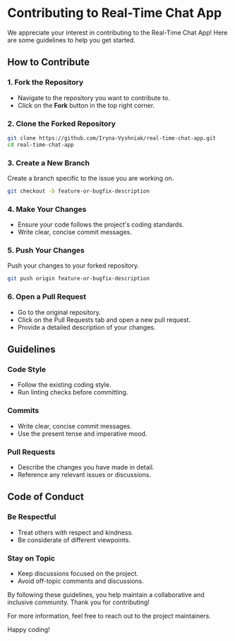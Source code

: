 # Contributing to Real-Time Chat App

We appreciate your interest in contributing to the Real-Time Chat App! Here are some guidelines to help you get started.

## How to Contribute

### **1. Fork the Repository**

- Navigate to the repository you want to contribute to.
- Click on the **Fork** button in the top right corner.

### **2. Clone the Forked Repository**

```bash
git clone https://github.com/Iryna-Vyshniak/real-time-chat-app.git
cd real-time-chat-app
```

### **3. Create a New Branch**

Create a branch specific to the issue you are working on.

```bash
git checkout -b feature-or-bugfix-description
```

### **4. Make Your Changes**

- Ensure your code follows the project's coding standards.
- Write clear, concise commit messages.

### **5. Push Your Changes**

Push your changes to your forked repository.

```bash
git push origin feature-or-bugfix-description
```

### **6. Open a Pull Request**

- Go to the original repository.
- Click on the Pull Requests tab and open a new pull request.
- Provide a detailed description of your changes.

## Guidelines

### **Code Style**

- Follow the existing coding style.
- Run linting checks before committing.

### **Commits**

- Write clear, concise commit messages.
- Use the present tense and imperative mood.

### **Pull Requests**

- Describe the changes you have made in detail.
- Reference any relevant issues or discussions.

## Code of Conduct

### **Be Respectful**

- Treat others with respect and kindness.
- Be considerate of different viewpoints.

### **Stay on Topic**

- Keep discussions focused on the project.
- Avoid off-topic comments and discussions.

By following these guidelines, you help maintain a collaborative and inclusive community. Thank you for contributing!

For more information, feel free to reach out to the project maintainers.

Happy coding!
